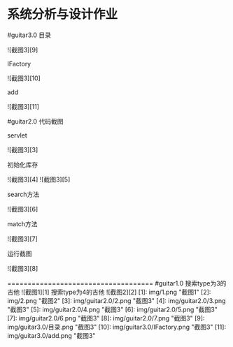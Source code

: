 # 系统分析与设计作业

#guitar3.0
目录


![截图3][9]

IFactory


![截图3][10]

add


![截图3][11]



#guitar2.0
代码截图


servlet


![截图3][3]


初始化库存


![截图3][4]
![截图3][5]


search方法


![截图3][6]

match方法


![截图3][7]

运行截图


![截图3][8]

====================================
#guitar1.0
搜索type为3的吉他
![截图1][1] 
搜索type为4的吉他
![截图2][2] 
[1]: img/1.png "截图1"
[2]: img/2.png "截图2"
[3]: img/guitar2.0/2.png "截图3"
[4]: img/guitar2.0/3.png "截图3"
[5]: img/guitar2.0/4.png "截图3"
[6]: img/guitar2.0/5.png "截图3"
[7]: img/guitar2.0/6.png "截图3"
[8]: img/guitar2.0/7.png "截图3"
[9]: img/guitar3.0/目录.png "截图3"
[10]: img/guitar3.0/IFactory.png "截图3"
[11]: img/guitar3.0/add.png "截图3"

